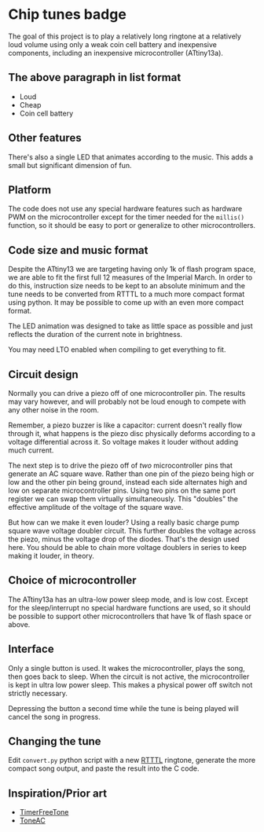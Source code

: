 # Chip tunes badge

The goal of this project is to play a relatively long ringtone at a relatively loud volume using only a weak coin cell battery and inexpensive components, including an inexpensive microcontroller (ATtiny13a).

## The above paragraph in list format

* Loud
* Cheap
* Coin cell battery

## Other features

There's also a single LED that animates according to the music. This adds a small but significant dimension of fun.

## Platform

The code does not use any special hardware features such as hardware PWM on the microcontroller except for the timer needed for the `millis()` function, so it should be easy to port or generalize to other microcontrollers.

## Code size and music format

Despite the ATtiny13 we are targeting having only 1k of flash program space, we are able to fit the first full 12 measures of the Imperial March. In order to do this, instruction size needs to be kept to an absolute minimum and the tune needs to be converted from RTTTL to a much more compact format using python. It may be possible to come up with an even more compact format.

The LED animation was designed to take as little space as possible and just reflects the duration of the current note in brightness.

You may need LTO enabled when compiling to get everything to fit.

## Circuit design

Normally you can drive a piezo off of one microcontroller pin. The results may vary however, and will probably not be loud enough to compete with any other noise in the room.

Remember, a piezo buzzer is like a capacitor: current doesn't really flow through it, what happens is the piezo disc physically deforms according to a voltage differential across it. So voltage makes it louder without adding much current.

The next step is to drive the piezo off of *two* microcontroller pins that generate an AC square wave. Rather than one pin of the piezo being high or low and the other pin being ground, instead each side alternates high and low on separate microcontroller pins. Using two pins on the same port register we can swap them virtually simultaneously. This "doubles" the effective amplitude of the voltage of the square wave.

But how can we make it even louder? Using a really basic charge pump square wave voltage doubler circuit. This further doubles the voltage across the piezo, minus the voltage drop of the diodes. That's the design used here. You should be able to chain more voltage doublers in series to keep making it louder, in theory.

## Choice of microcontroller

The ATtiny13a has an ultra-low power sleep mode, and is low cost. Except for the sleep/interrupt no special hardware functions are used, so it should be possible to support other microcontrollers that have 1k of flash space or above.

## Interface

Only a single button is used. It wakes the microcontroller, plays the song, then goes back to sleep. When the circuit is not active, the microcontroller is kept in ultra low power sleep. This makes a physical power off switch not strictly necessary.

Depressing the button a second time while the tune is being played will cancel the song in progress.

## Changing the tune

Edit `convert.py` python script with a new [RTTTL](https://en.wikipedia.org/wiki/Ring_Tone_Transfer_Language) ringtone, generate the more compact song output, and paste the result into the C code.

## Inspiration/Prior art

* [TimerFreeTone](https://bitbucket.org/teckel12/arduino-timer-free-tone/wiki/Home)
* [ToneAC](https://bitbucket.org/teckel12/arduino-toneac/wiki/Home)
